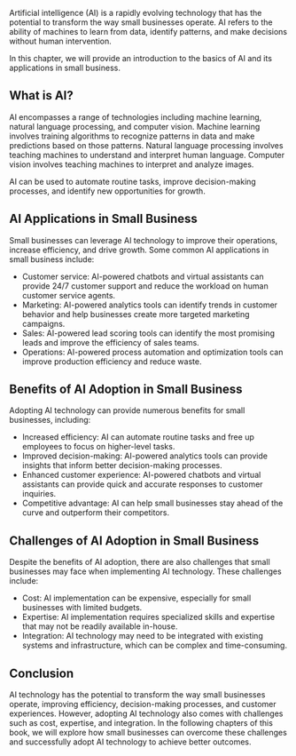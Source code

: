 

Artificial intelligence (AI) is a rapidly evolving technology that has the potential to transform the way small businesses operate. AI refers to the ability of machines to learn from data, identify patterns, and make decisions without human intervention.

In this chapter, we will provide an introduction to the basics of AI and its applications in small business.

What is AI?
-----------

AI encompasses a range of technologies including machine learning, natural language processing, and computer vision. Machine learning involves training algorithms to recognize patterns in data and make predictions based on those patterns. Natural language processing involves teaching machines to understand and interpret human language. Computer vision involves teaching machines to interpret and analyze images.

AI can be used to automate routine tasks, improve decision-making processes, and identify new opportunities for growth.

AI Applications in Small Business
---------------------------------

Small businesses can leverage AI technology to improve their operations, increase efficiency, and drive growth. Some common AI applications in small business include:

* Customer service: AI-powered chatbots and virtual assistants can provide 24/7 customer support and reduce the workload on human customer service agents.
* Marketing: AI-powered analytics tools can identify trends in customer behavior and help businesses create more targeted marketing campaigns.
* Sales: AI-powered lead scoring tools can identify the most promising leads and improve the efficiency of sales teams.
* Operations: AI-powered process automation and optimization tools can improve production efficiency and reduce waste.

Benefits of AI Adoption in Small Business
-----------------------------------------

Adopting AI technology can provide numerous benefits for small businesses, including:

* Increased efficiency: AI can automate routine tasks and free up employees to focus on higher-level tasks.
* Improved decision-making: AI-powered analytics tools can provide insights that inform better decision-making processes.
* Enhanced customer experience: AI-powered chatbots and virtual assistants can provide quick and accurate responses to customer inquiries.
* Competitive advantage: AI can help small businesses stay ahead of the curve and outperform their competitors.

Challenges of AI Adoption in Small Business
-------------------------------------------

Despite the benefits of AI adoption, there are also challenges that small businesses may face when implementing AI technology. These challenges include:

* Cost: AI implementation can be expensive, especially for small businesses with limited budgets.
* Expertise: AI implementation requires specialized skills and expertise that may not be readily available in-house.
* Integration: AI technology may need to be integrated with existing systems and infrastructure, which can be complex and time-consuming.

Conclusion
----------

AI technology has the potential to transform the way small businesses operate, improving efficiency, decision-making processes, and customer experiences. However, adopting AI technology also comes with challenges such as cost, expertise, and integration. In the following chapters of this book, we will explore how small businesses can overcome these challenges and successfully adopt AI technology to achieve better outcomes.
